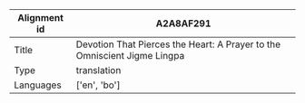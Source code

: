 |Alignment id | A2A8AF291
| --- | --- 
|Title | Devotion That Pierces the Heart: A Prayer to the Omniscient Jigme Lingpa 
|Type | translation
|Languages | ['en', 'bo']